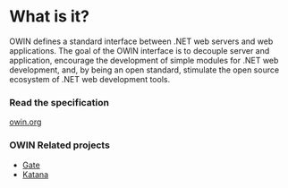# What is it?
OWIN defines a standard interface between .NET web servers and web applications. The goal of the OWIN interface is to decouple server and application, encourage the development of simple modules for .NET web development, and, by being an open standard, stimulate the open source ecosystem of .NET web development tools.

### Read the specification
[owin.org](http://owin.org/)

### OWIN Related projects
- [Gate](http://github.com/owin/gate/)
- [Katana](katanaproject.codeplex.com)
